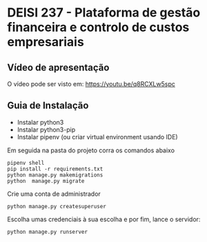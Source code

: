 # DEISI 237 - Plataforma de gestão financeira e controlo de custos empresariais

## Vídeo de apresentação

O vídeo pode ser visto em: https://youtu.be/q8RCXLw5spc

## Guia de Instalação
* Instalar python3
* Instalar python3-pip
* Instalar pipenv (ou criar virtual environment usando IDE)

Em seguida na pasta do projeto corra os comandos abaixo
```
pipenv shell
pip install -r requirements.txt
python manage.py makemigrations
python  manage.py migrate
```
Crie uma conta de administrador
```
python manage.py createsuperuser
```
Escolha umas credenciais à sua escolha e por fim, lance o servidor:
```
python manage.py runserver
```
